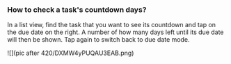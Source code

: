 ### How to check a task's countdown days?
In a list view, find the task that you want to see its countdown and tap on the due date on the right. A number of how many days left until its due date will then be shown. Tap again to switch back to due date mode.

![](pic after 420/DXMW4yPUQAU3EAB.png)
